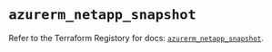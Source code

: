 # `azurerm_netapp_snapshot`

Refer to the Terraform Registory for docs: [`azurerm_netapp_snapshot`](https://www.terraform.io/docs/providers/azurerm/r/netapp_snapshot).
